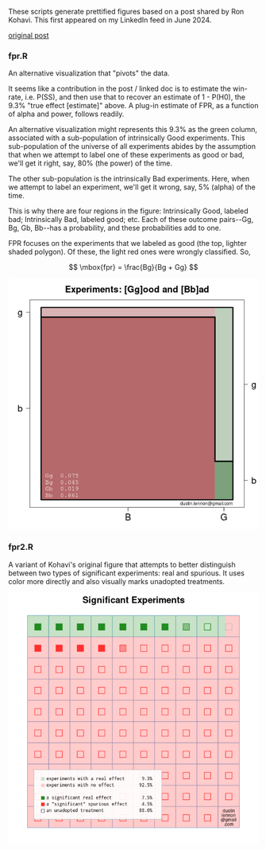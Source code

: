 These scripts generate prettified figures based on a post shared by Ron Kohavi.  This first appeared on my LinkedIn feed in June 2024.

[original post](https://www.linkedin.com/posts/ronnyk_here-is-a-graphical-depiction-of-why-about-activity-7201985340968951808-DAUT?utm_source=share&utm_medium=member_desktop)


### fpr.R

An alternative visualization that "pivots" the data.

It seems like a contribution in the post / linked doc is to estimate the win-rate, i.e. P(SS), and then use that to recover an estimate of 1 - P(H0), the 9.3% "true effect [estimate]" above. A plug-in estimate of FPR, as a function of alpha and power, follows readily.

An alternative visualization might represents this 9.3% as the green column, associated with a sub-population of intrinsically Good experiments. This sub-population of the universe of all experiments abides by the assumption that when we attempt to label one of these experiments as good or bad, we'll get it right, say, 80% (the power) of the time.

The other sub-population is the intrinsically Bad experiments. Here, when we attempt to label an experiment, we'll get it wrong, say, 5% (alpha) of the time.

This is why there are four regions in the figure: Intrinsically Good, labeled bad; Intrinsically Bad, labeled good; etc. Each of these outcome pairs--Gg, Bg, Gb, Bb--has a probability, and these probabilities add to one.

FPR focuses on the experiments that we labeled as good (the top, lighter shaded polygon). Of these, the light red ones were wrongly classified. So,

$$ 
\mbox{fpr} = \frac{Bg}{Bg + Gg}
$$

![](fig1.png)

### fpr2.R

A variant of Kohavi's original figure that attempts to better distinguish between two types of significant experiments:  real and spurious.  It uses color more directly and also visually marks unadopted treatments.

![](fig2.png)
